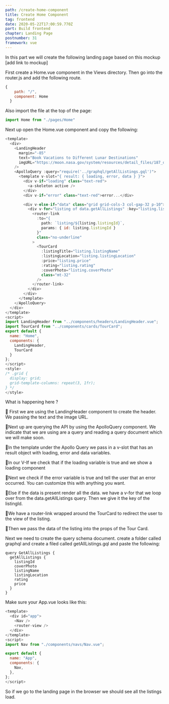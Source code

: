 ```yaml
---
path: /create-home-component
title: Create Home Component
tag: frontend
date: 2020-05-22T17:00:59.770Z
part: Build frontend
chapter: Landing Page
postnumber: 31
framework: vue
---
```


In this part we will create the following landing page based on this mockup \[add link to mockup]

First create a Home.vue component in the Views directory. Then go into the router.js and add the following route.

```javascript
{
    path: "/",
    component: Home
  }
```

Also import the file at the top of the page:

```javascript
import Home from "./pages/Home"
```

Next up open the Home.vue component and copy the following:

```javascript
<template>
  <div>
    <LandingHeader
      margin="-85"
      text="Book Vacations to Different Lunar Destinations"
      imgURL="https://moon.nasa.gov/system/resources/detail_files/187_detail_as11-44-6551_orig.jpg"
    />
    <ApolloQuery :query="require('../graphql/getAllListings.gql')">
      <template v-slot="{ result: { loading, error, data } }">
        <div v-if="loading" class="text-red">
          <a-skeleton active />
        </div>
        <div v-if="error" class="text-red">error...</div>

        <div v-else-if="data" class="grid grid-cols-3 col-gap-32 p-10">
          <div v-for="listing of data.getAllListings" :key="listing.listingId">
            <router-link
              :to="{
                path: `listing/${listing.listingId}`,
                params: { id: listing.listingId }
              }"
              class="no-underline"
            >
              <TourCard
                :listingTitle="listing.listingName"
                :listingLocation="listing.listingLocation"
                :price="listing.price"
                :rating="listing.rating"
                :coverPhoto="listing.coverPhoto"
                class="mt-32"
              />
            </router-link>
          </div>
        </div>
      </template>
    </ApolloQuery>
  </div>
</template>
<script>
import LandingHeader from "../components/headers/LandingHeader.vue";
import TourCard from "../components/cards/TourCard";
export default {
  name: "Home",
  components: {
    LandingHeader,
    TourCard
  }
};
</script>
<style>
/* .grid {
  display: grid;
  grid-template-columns: repeat(3, 1fr);
} */
</style>
```

What is happening here ?

🍣 First we are using the LandingHeader component to create the header. We passing the text and the image URL.

🍣Next up are querying the API by using the ApolloQuery component. We indicate that we are using are a query and reading a query document which we will make soon.

🍣In the template under the Apollo Query we pass in a v-slot that has an result object with loading, error and data variables.

🍣In our V-If we check that if the loading variable is true and we show a loading component

🍣Next we check if the error variable is true and tell the user that an error occurred. You can customize this with anything you want.

🍣Else if the data is present render all the data. we have a v-for that we loop over from the data.getAllListings query. Then we give it the key of the listingId.

🍣We have a router-link wrapped around the TourCard to redirect the user to the view of the listing.

🍣Then we pass the data of the listing into the props of the Tour Card.

Next we need to create the query schema document. create a folder called graphql and create a filed called getAllListings.gql and paste the following:

```
query GetAllListings {
  getAllListings {
    listingId
    coverPhoto
    listingName
    listingLocation
    rating
    price
  }
}
```

Make sure your App.vue looks like this:

```javascript
<template>
  <div id="app">
    <Nav />
    <router-view />
  </div>
</template>
<script>
import Nav from "./components/navs/Nav.vue";

export default {
  name: "App",
  components: {
    Nav,
  },
};
</script>

```

So if we go to the landing page in the browser we should see all the listings load.
